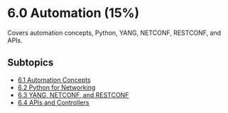 # 6.0 Automation (15%)

Covers automation concepts, Python, YANG, NETCONF, RESTCONF, and APIs.

## Subtopics
- [6.1 Automation Concepts](./6.1_Automation_Concepts.md)
- [6.2 Python for Networking](./6.2_Python_Networking.md)
- [6.3 YANG, NETCONF, and RESTCONF](./6.3_YANG_NETCONF_RESTCONF.md)
- [6.4 APIs and Controllers](./6.4_APIs_Controllers.md)
